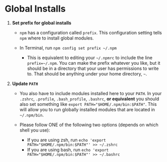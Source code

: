 # **Global Installs**

1. **Set prefix for global installs**
    - `npm` has a configuration called `prefix`. This configuration setting tells `npm` where to install global modules.
    
    - In Terminal, run `npm config set prefix ~/.npm`
        - This is equivalent to editing your `~/.npmrc` to include the line `prefix=~/.npm`. You can make the prefix whatever you like, but it should be in a directory that your user has permissions to write to. That should be anything under your home directory, `~`.

2. **Update `PATH`**
    - You also have to include modules installed here to your `PATH`. In your `.zshrc`, `.profile`, `.bash_profile`, `.bashrc`, **or equivalent** you should also set something like `export PATH="$HOME/.npm/bin:$PATH"`. This will allow you to run globally installed modules that are located in `~/.npm/bin`.

    - Please follow ONE of the following two options (depends on which shell you use):
      - If you are using zsh, run `echo 'export PATH="$HOME/.npm/bin:$PATH"' >> ~/.zshrc`
      - If you are using bash, run `echo 'export PATH="$HOME/.npm/bin:$PATH"' >> ~/.bashrc`
   

